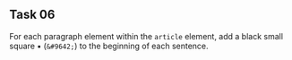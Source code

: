 ## Task 06
For each paragraph element within the `article` element, add a black small square &#9642; (`&#9642;`) to the beginning of each sentence. 
